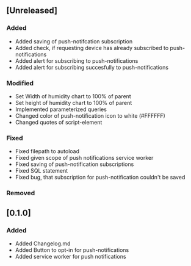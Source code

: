 ## [Unreleased]
### Added
- Added saving of push-notifcation subscription
- Added check, if requesting device has already subscribed to push-notifications
- Added alert for subscribing to push-notifications
- Added alert for subscribing succesfully to push-notifications

### Modified
- Set Width of humidity chart to 100% of parent
- Set height of humidity chart to 100% of parent
- Implemented parameterized queries
- Changed color of push-notification icon to white (#FFFFFF)
- Changed quotes of script-element

### Fixed
- Fixed filepath to autoload
- Fixed given scope of push notifications service worker
- Fixed saving of push-notification subscriptions
- Fixed SQL statement
- Fixed bug, that subscription for push-notification couldn't be saved

### Removed

## [0.1.0]
### Added
- Added Changelog.md
- Added Button to opt-in for push-notifications
- Added service worker for push notifications